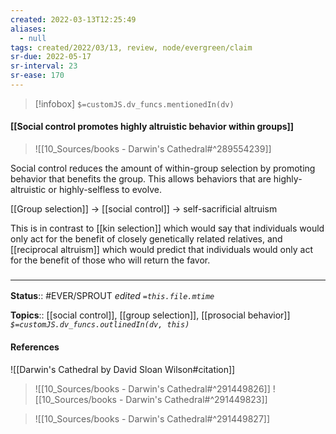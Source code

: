 ```yaml
---
created: 2022-03-13T12:25:49 
aliases:
  - null
tags: created/2022/03/13, review, node/evergreen/claim
sr-due: 2022-05-17
sr-interval: 23
sr-ease: 170
---
```

> [!infobox]
`$=customJS.dv_funcs.mentionedIn(dv)`

#### [[Social control promotes highly altruistic behavior within groups]] 


> ![[10_Sources/books - Darwin's Cathedral#^289554239]]

Social control reduces the amount of within-group selection by promoting behavior that benefits the group. This allows behaviors that are highly-altruistic or highly-selfless to evolve.

[[Group selection]] -> [[social control]] -> self-sacrificial altruism

This is in contrast to [[kin selection]] which would say that individuals would only act for the benefit of closely genetically related relatives,
and [[reciprocal altruism]] which would predict that individuals would only act for the benefit of those who will return the favor.

### <hr class="footnote"/>

**Status**:: #EVER/SPROUT
*edited `=this.file.mtime`*

**Topics**:: [[social control]], [[group selection]], [[prosocial behavior]]
*`$=customJS.dv_funcs.outlinedIn(dv, this)`*

#### References

![[Darwin's Cathedral by David Sloan Wilson#citation]]

> ![[10_Sources/books - Darwin's Cathedral#^291449826]]
> ![[10_Sources/books - Darwin's Cathedral#^291449823]]

> ![[10_Sources/books - Darwin's Cathedral#^291449827]]